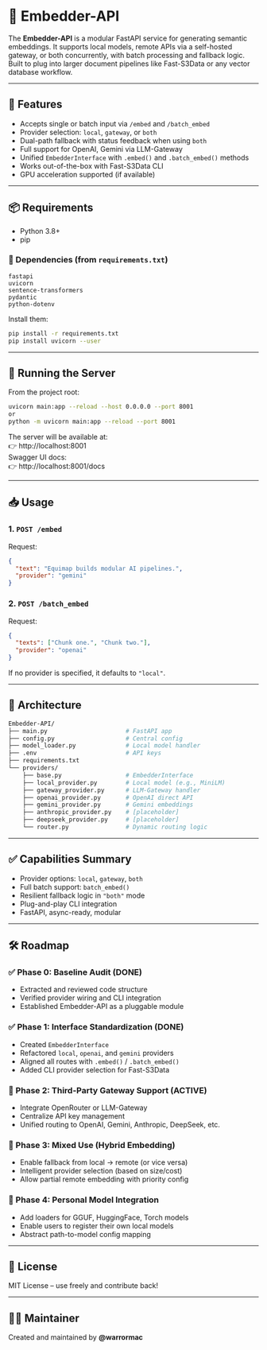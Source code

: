# 🧠 Embedder-API

The **Embedder-API** is a modular FastAPI service for generating semantic embeddings. It supports local models, remote APIs via a self-hosted gateway, or both concurrently, with batch processing and fallback logic. Built to plug into larger document pipelines like Fast-S3Data or any vector database workflow.

---

## 🚀 Features

- Accepts single or batch input via `/embed` and `/batch_embed`
- Provider selection: `local`, `gateway`, or `both`
- Dual-path fallback with status feedback when using `both`
- Full support for OpenAI, Gemini via LLM-Gateway
- Unified `EmbedderInterface` with `.embed()` and `.batch_embed()` methods
- Works out-of-the-box with Fast-S3Data CLI
- GPU acceleration supported (if available)

---

## 📦 Requirements

- Python 3.8+
- pip

### 🔧 Dependencies (from `requirements.txt`)

```
fastapi
uvicorn
sentence-transformers
pydantic
python-dotenv
```

Install them:

```bash
pip install -r requirements.txt
pip install uvicorn --user
```

---

## 🧠 Running the Server

From the project root:

```bash
uvicorn main:app --reload --host 0.0.0.0 --port 8001
or
python -m uvicorn main:app --reload --port 8001
```

The server will be available at:  
👉 http://localhost:8001  
Swagger UI docs:  
👉 http://localhost:8001/docs

---

## 📥 Usage

### 1. `POST /embed`

Request:

```json
{
  "text": "Equimap builds modular AI pipelines.",
  "provider": "gemini"
}
```

### 2. `POST /batch_embed`

Request:

```json
{
  "texts": ["Chunk one.", "Chunk two."],
  "provider": "openai"
}
```

If no provider is specified, it defaults to `"local"`.

---

## 🧩 Architecture

```bash
Embedder-API/
├── main.py                      # FastAPI app
├── config.py                    # Central config
├── model_loader.py              # Local model handler
├── .env                         # API keys
├── requirements.txt
└── providers/
    ├── base.py                  # EmbedderInterface
    ├── local_provider.py        # Local model (e.g., MiniLM)
    ├── gateway_provider.py      # LLM-Gateway handler
    ├── openai_provider.py       # OpenAI direct API
    ├── gemini_provider.py       # Gemini embeddings
    ├── anthropic_provider.py    # [placeholder]
    ├── deepseek_provider.py     # [placeholder]
    └── router.py                # Dynamic routing logic
```

---

## ✅ Capabilities Summary

- Provider options: `local`, `gateway`, `both`
- Full batch support: `batch_embed()`
- Resilient fallback logic in `"both"` mode
- Plug-and-play CLI integration
- FastAPI, async-ready, modular

---

## 🛠️ Roadmap

### ✅ Phase 0: Baseline Audit   (DONE)
- Extracted and reviewed code structure
- Verified provider wiring and CLI integration
- Established Embedder-API as a pluggable module

### ✅ Phase 1: Interface Standardization (DONE)
- Created `EmbedderInterface`
- Refactored `local`, `openai`, and `gemini` providers
- Aligned all routes with `.embed()` / `.batch_embed()`
- Added CLI provider selection for Fast-S3Data

### 🔄 Phase 2: Third-Party Gateway Support (ACTIVE)
- Integrate OpenRouter or LLM-Gateway
- Centralize API key management
- Unified routing to OpenAI, Gemini, Anthropic, DeepSeek, etc.

### 🧩 Phase 3: Mixed Use (Hybrid Embedding)
- Enable fallback from local → remote (or vice versa)
- Intelligent provider selection (based on size/cost)
- Allow partial remote embedding with priority config

### 🧠 Phase 4: Personal Model Integration
- Add loaders for GGUF, HuggingFace, Torch models
- Enable users to register their own local models
- Abstract path-to-model config mapping

---

## 📄 License

MIT License – use freely and contribute back!

---

## 🙋‍♂️ Maintainer

Created and maintained by **@warrormac**
